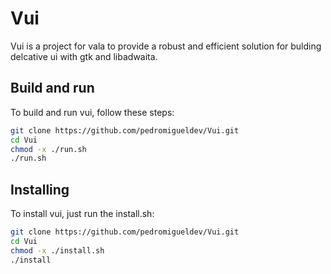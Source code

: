 # Vui

Vui is a project for vala to provide a robust and efficient solution for bulding delcative ui with gtk and libadwaita.

## Build and run

To build and run vui, follow these steps:
 ```bash
 git clone https://github.com/pedromigueldev/Vui.git
 cd Vui
 chmod -x ./run.sh
 ./run.sh
   ```
   
## Installing
To install vui, just run the install.sh:
 ```bash
 git clone https://github.com/pedromigueldev/Vui.git
 cd Vui
 chmod -x ./install.sh
 ./install
   ```
